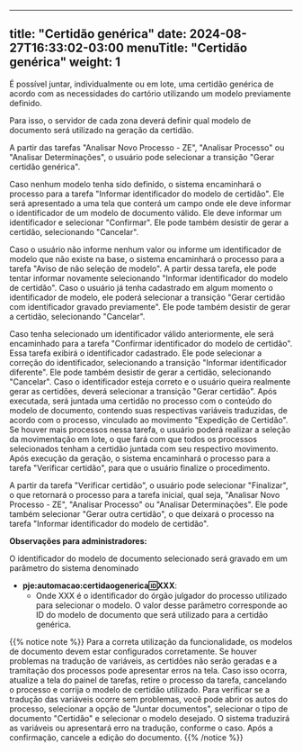
---
title: "Certidão genérica"
date: 2024-08-27T16:33:02-03:00
menuTitle: "Certidão genérica"
weight: 1
---

É possível juntar, individualmente ou em lote, uma certidão genérica de acordo com as necessidades do cartório utilizando um modelo previamente definido. 

Para isso, o servidor de cada zona deverá definir qual modelo de documento será utilizado na geração da certidão.

A partir das tarefas "Analisar Novo Processo - ZE", "Analisar Processo" ou "Analisar Determinações", o usuário pode selecionar a transição "Gerar certidão genérica". 

Caso nenhum modelo tenha sido definido, o sistema encaminhará o processo para a tarefa "Informar identificador do modelo de certidão". Ele será apresentado a uma tela que conterá um campo onde ele deve informar o identificador de um modelo de documento válido. Ele deve informar um identificador e selecionar "Confirmar". Ele pode também desistir de gerar a certidão, selecionando "Cancelar". 

Caso o usuário não informe nenhum valor ou informe um identificador de modelo que não existe na base, o sistema encaminhará o processo para a tarefa "Aviso de não seleção de modelo". A partir dessa tarefa, ele pode tentar informar novamente selecionando "Informar identificador do modelo de certidão". Caso o usuário já tenha cadastrado em algum momento o identificador de modelo, ele poderá selecionar a transição "Gerar certidão com identificador gravado previamente". Ele pode também desistir de gerar a certidão, selecionando "Cancelar". 

Caso tenha selecionado um identificador válido anteriormente, ele será encaminhado para a tarefa "Confirmar identificador do modelo de certidão". Essa tarefa exibirá o identificador cadastrado. Ele pode selecionar a correção do identificador, selecionando a transição "Informar identificador diferente". Ele pode também desistir de gerar a certidão, selecionando "Cancelar". Caso o identificador esteja correto e o usuário queira realmente gerar as certidões, deverá selecionar a transição "Gerar certidão". Após executada, será juntada uma certidão no processo com o conteúdo do modelo de documento, contendo suas respectivas variáveis traduzidas, de acordo com o processo, vinculado ao movimento "Expedição de Certidão". Se houver mais processos nessa tarefa, o usuário poderá realizar a seleção da movimentação em lote, o que fará com que todos os processos selecionados tenham a certidão juntada com seu respectivo movimento. Após execução da geração, o sistema encaminhará o processo para a tarefa "Verificar certidão", para que o usuário finalize o procedimento. 

A partir da tarefa "Verificar certidão", o usuário pode selecionar "Finalizar", o que retornará o processo para a tarefa inicial, qual seja, "Analisar Novo Processo - ZE", "Analisar Processo" ou "Analisar Determinações". Ele pode também selecionar "Gerar outra certidão", o que deixará o processo na tarefa "Informar identificador do modelo de certidão".

**Observações para administradores:**

O identificador do modelo de documento selecionado será gravado em um parâmetro do sistema denominado 
- **pje:automacao:certidaogenerica:id:XXX**:
  - Onde XXX é o identificador do órgão julgador do processo utilizado para selecionar o modelo. O valor desse parâmetro corresponde ao ID do modelo de documento que será utilizado para a certidão genérica.

{{% notice note %}}
Para a correta utilização da funcionalidade, os modelos de documento devem estar configurados corretamente. Se houver problemas na tradução de variáveis, as certidões não serão geradas e a tramitação dos processos pode apresentar erros na tela. Caso isso ocorra, atualize a tela do painel de tarefas, retire o processo da tarefa, cancelando o processo e corrija o modelo de certidão utilizado. Para verificar se a tradução das variáveis ocorre sem problemas, você pode abrir os autos do processo, selecionar a opção de "Juntar documentos", selecionar o tipo de documento "Certidão" e selecionar o modelo desejado. O sistema traduzirá as variáveis ou apresentará erro na tradução, conforme o caso. Após a confirmação, cancele a edição do documento.
{{% /notice %}}
